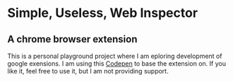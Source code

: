 # Simple, Useless, Web Inspector
## A chrome browser extension
This is a personal playground project where I am eploring development of google exensions. I am using this [Codepen](https://codepen.io/thisbit/pen/JjqRbBV) to base the extension on. If you like it, feel free to use it, but I am not providing support.
